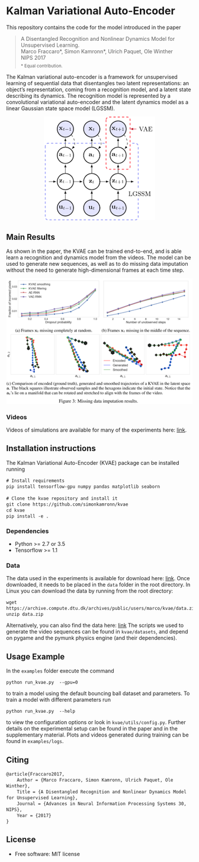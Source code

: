 # Kalman Variational Auto-Encoder
This repository contains the code for the model introduced in the paper
> A Disentangled Recognition and Nonlinear Dynamics Model for Unsupervised Learning.  
> Marco Fraccaro*, Simon Kamronn*, Ulrich Paquet, Ole Winther  
> NIPS 2017  
> <sub>* Equal contribution.</sub>

The Kalman variational auto-encoder is a framework for unsupervised learning of sequential data that disentangles two latent representations: an object’s representation, coming from a recognition model, and a latent state describing its dynamics. The recognition model is represented by a convolutional variational auto-encoder and the latent dynamics model as a linear Gaussian state space model (LGSSM).
<div style="text-align:center"><img src="assets/kvae_figure.png" width="300"></div>

## Main Results
As shown in the paper, the KVAE can be trained end-to-end, and is able learn a recognition and dynamics model from the videos. 
The model can be used to generate new sequences, as well as to do missing data imputation without the need to generate high-dimensional frames at each time step.
<div style="text-align:center"><img src="assets/results.png" width="800"></div>

### Videos
Videos of simulations are available for many of the experiments here: [link](https://sites.google.com/view/kvae/home).

## Installation instructions
The Kalman Variational Auto-Encoder (KVAE) package can be installed running
```
# Install requirements
pip install tensorflow-gpu numpy pandas matplotlib seaborn

# Clone the kvae repository and install it
git clone https://github.com/simonkamronn/kvae
cd kvae
pip install -e .
```

### Dependencies
- Python >= 2.7 or 3.5
- Tensorflow >= 1.1

### Data
The data used in the experiments is available for download here: [link](https://archive.compute.dtu.dk/files/public/users/marco/kvae). Once downloaded, it needs to be placed in the `data` folder in the root directory.
In Linux you can download the data by running from the root directory:
```
wget https://archive.compute.dtu.dk/archives/public/users/marco/kvae/data.zip
unzip data.zip
```
Alternatively, you can also find the data here: [link](https://drive.google.com/drive/folders/0B7BmG5ubHI3UeDNLbVVXWDRVUnM?usp=sharing)
The scripts we used to generate the video sequences can be found in `kvae/datasets`, and depend on pygame and the pymunk physics engine (and their dependencies).


## Usage Example
In the `examples` folder execute the command
```
python run_kvae.py  --gpu=0
```
to train a model using the default bouncing ball dataset and parameters. To train a model with different parameters run
```
python run_kvae.py  --help
```
to view the configuration options or look in `kvae/utils/config.py`. Further details on the experimental setup can be found in the paper and in the supplementary material.
Plots and videos generated during training can be found in `examples/logs`.

## Citing
```
@article{Fraccaro2017,
    Author = {Marco Fraccaro, Simon Kamronn, Ulrich Paquet, Ole Winther},
    Title = {A Disentangled Recognition and Nonlinear Dynamics Model for Unsupervised Learning},
    Journal = {Advances in Neural Information Processing Systems 30, NIPS},
    Year = {2017}
}
```
## License
* Free software: MIT license
